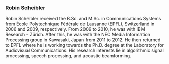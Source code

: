 ### Robin Scheibler

Robin Scheibler received the B.Sc. and M.Sc. in Communications Systems from École
Polytechnique Fédérale de Lausanne (EPFL), Switzerland in 2006 and 2009,
respectively. From 2009 to 2010, he was with IBM Research - Zürich. After
this, he was with the NEC Media Information Processing group in Kawasaki,
Japan from 2011 to 2012. He then returned to EPFL where he is working towards
the Ph.D. degree at the Laboratory for Audiovisual Communications. His
research interests lie in algorithmic signal processing, speech processing,
and acoustic beamforming.

